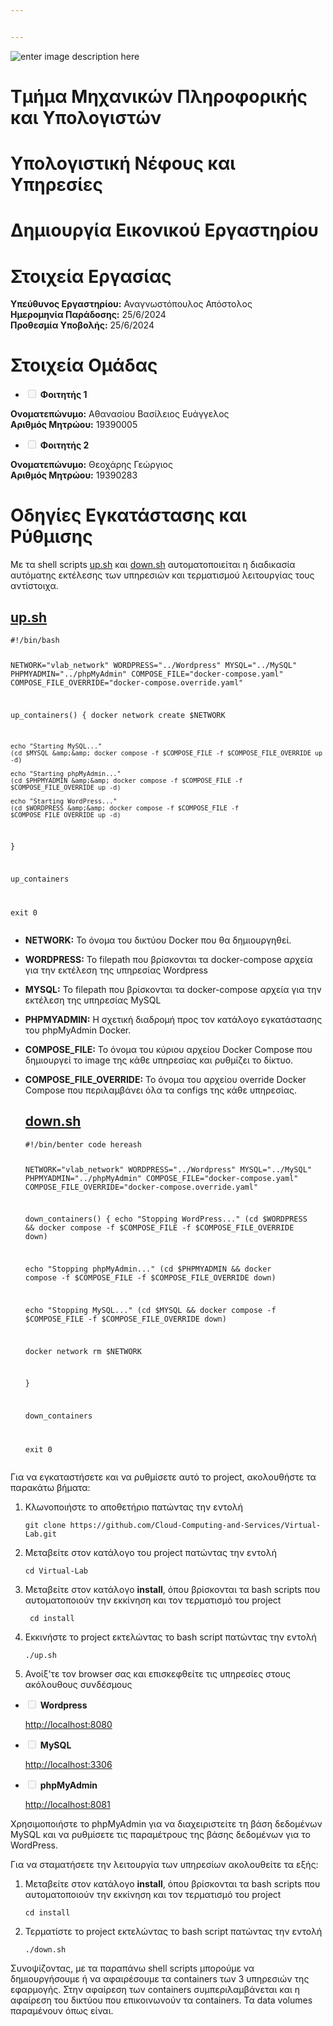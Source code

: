 ```yaml
---


---
```


<p><img src="https://x2e5r7b9.rocketcdn.me/wp-content/uploads/2020/02/LOGO-STAMP-white.png" alt="enter image description here"></p>
<h1 id="τμήμα-μηχανικών-πληροφορικής-και-υπολογιστών">Τμήμα Μηχανικών Πληροφορικής και Υπολογιστών</h1>
<h1 id="υπολογιστική-νέφους-και-υπηρεσίες">Υπολογιστική Νέφους και Υπηρεσίες</h1>
<h1 id="δημιουργία-εικονικού-εργαστηρίου">Δημιουργία Εικονικού Εργαστηρίου</h1>
<h1 id="στοιχεία-εργασίας">Στοιχεία Εργασίας</h1>
<p><strong>Υπεύθυνος Εργαστηρίου:</strong> Αναγνωστόπουλος Απόστολος<br>
<strong>Ημερομηνία Παράδοσης:</strong> 25/6/2024<br>
<strong>Προθεσμία Υποβολής:</strong> 25/6/2024</p>
<h1 id="στοιχεία-ομάδας">Στοιχεία Ομάδας</h1>
<ul>
<li class="task-list-item"><input type="checkbox" class="task-list-item-checkbox" disabled=""> <strong>Φοιτητής 1</strong></li>
</ul>
<p><strong>Ονοματεπώνυμο:</strong> Αθανασίου Βασίλειος Ευάγγελος<br>
<strong>Αριθμός Μητρώου:</strong> 19390005</p>
<ul>
<li class="task-list-item"><input type="checkbox" class="task-list-item-checkbox" disabled=""> <strong>Φοιτητής 2</strong></li>
</ul>
<p><strong>Ονοματεπώνυμο:</strong> Θεοχάρης Γεώργιος<br>
<strong>Αριθμός Μητρώου:</strong> 19390283</p>
<h1 id="οδηγίες-εγκατάστασης-και-ρύθμισης">Οδηγίες Εγκατάστασης και Ρύθμισης</h1>
<p>Με τα shell scripts <a href="http://up.sh">up.sh</a> και <a href="http://down.sh">down.sh</a> αυτοματοποιείται η διαδικασία αυτόματης εκτέλεσης των υπηρεσιών και τερματισμού λειτουργίας τους αντίστοιχα.</p>
<h2 id="up.sh"><a href="http://up.sh">up.sh</a></h2>
<pre><code>#!/bin/bash


NETWORK="vlab_network"
WORDPRESS="../Wordpress"
MYSQL="../MySQL"
PHPMYADMIN="../phpMyAdmin"
COMPOSE_FILE="docker-compose.yaml"
COMPOSE_FILE_OVERRIDE="docker-compose.override.yaml"

up_containers() {
    docker network create $NETWORK 

    echo "Starting MySQL..."
    (cd $MYSQL &amp;&amp; docker compose -f $COMPOSE_FILE -f $COMPOSE_FILE_OVERRIDE up -d)

    echo "Starting phpMyAdmin..."
    (cd $PHPMYADMIN &amp;&amp; docker compose -f $COMPOSE_FILE -f $COMPOSE_FILE_OVERRIDE up -d)

    echo "Starting WordPress..."
    (cd $WORDPRESS &amp;&amp; docker compose -f $COMPOSE_FILE -f $COMPOSE_FILE_OVERRIDE up -d)
}

up_containers

exit 0
</code></pre>
<ul>
<li>
<p><strong>NETWORK:</strong>  Το όνομα του δικτύου Docker που θα δημιουργηθεί.</p>
</li>
<li>
<p><strong>WORDPRESS:</strong> Το filepath που βρίσκονται τα docker-compose αρχεία για την εκτέλεση της υπηρεσίας Wordpress</p>
</li>
<li>
<p><strong>MYSQL:</strong> Το filepath που βρίσκονται τα docker-compose αρχεία για την εκτέλεση της υπηρεσίας MySQL</p>
</li>
<li>
<p><strong>PHPMYADMIN:</strong> Η σχετική διαδρομή προς τον κατάλογο εγκατάστασης του phpMyAdmin Docker.</p>
</li>
<li>
<p><strong>COMPOSE_FILE:</strong> Το όνομα του κύριου αρχείου Docker Compose που δημιουργεί το image της κάθε υπηρεσίας και ρυθμίζει το δίκτυο.</p>
</li>
<li>
<p><strong>COMPOSE_FILE_OVERRIDE:</strong> Το όνομα του αρχείου override Docker Compose που περιλαμβάνει όλα τα configs της κάθε υπηρεσίας.</p>
<h2 id="down.sh"><a href="http://down.sh">down.sh</a></h2>
<pre><code>#!/bin/benter code hereash

 NETWORK="vlab_network"
 WORDPRESS="../Wordpress"
 MYSQL="../MySQL"
 PHPMYADMIN="../phpMyAdmin"
 COMPOSE_FILE="docker-compose.yaml"
 COMPOSE_FILE_OVERRIDE="docker-compose.override.yaml"
 
 down_containers() {
     echo "Stopping WordPress..."
     (cd $WORDPRESS &amp;&amp; docker compose -f $COMPOSE_FILE -f $COMPOSE_FILE_OVERRIDE down)

 echo "Stopping phpMyAdmin..."
 (cd $PHPMYADMIN &amp;&amp; docker compose -f $COMPOSE_FILE -f $COMPOSE_FILE_OVERRIDE down)

 echo "Stopping MySQL..."
 (cd $MYSQL &amp;&amp; docker compose -f $COMPOSE_FILE -f $COMPOSE_FILE_OVERRIDE down)

 docker network rm $NETWORK 


 }
 
 down_containers
 
 exit 0
</code></pre>
</li>
</ul>
<p>Για να εγκαταστήσετε και να ρυθμίσετε αυτό το project, ακολουθήστε τα παρακάτω βήματα:</p>
<ol>
<li>
<p>Κλωνοποιήστε το αποθετήριο πατώντας την εντολή</p>
<pre><code>git clone https://github.com/Cloud-Computing-and-Services/Virtual-Lab.git
</code></pre>
</li>
<li>
<p>Μεταβείτε στον κατάλογο του project πατώντας την εντολή</p>
<pre><code>cd Virtual-Lab
</code></pre>
</li>
<li>
<p>Μεταβείτε στον κατάλογο <strong>install</strong>, όπου βρίσκονται τα bash scripts που αυτοματοποιούν την εκκίνηση και τον τερματισμό του project</p>
<pre><code> cd install
</code></pre>
</li>
<li>
<p>Εκκινήστε το project εκτελώντας το bash script πατώντας την εντολή</p>
<pre><code>./up.sh
</code></pre>
</li>
<li>
<p>Ανοίξ’τε τον browser σας και επισκεφθείτε τις υπηρεσίες στους ακόλουθους συνδέσμους</p>
</li>
</ol>
<ul>
<li class="task-list-item">
<p><input type="checkbox" class="task-list-item-checkbox" disabled=""> <strong>Wordpress</strong></p>
<p><a href="http://localhost:8080">http://localhost:8080</a></p>
</li>
<li class="task-list-item">
<p><input type="checkbox" class="task-list-item-checkbox" disabled=""> <strong>MySQL</strong></p>
<p><a href="http://localhost:3306">http://localhost:3306</a></p>
</li>
<li class="task-list-item">
<p><input type="checkbox" class="task-list-item-checkbox" disabled=""> <strong>phpMyAdmin</strong></p>
<p><a href="http://localhost:8081">http://localhost:8081</a></p>
</li>
</ul>
<p>Χρησιμοποιήστε το phpMyAdmin για να διαχειριστείτε τη βάση δεδομένων MySQL και να ρυθμίσετε τις παραμέτρους της βάσης δεδομένων για το WordPress.</p>
<p>Για να σταματήσετε την λειτουργία των υπηρεσίων ακολουθείτε τα εξής:</p>
<ol>
<li>
<p>Μεταβείτε στον κατάλογο <strong>install</strong>, όπου βρίσκονται τα bash scripts που αυτοματοποιούν την εκκίνηση και τον τερματισμό του project</p>
<pre><code>cd install
</code></pre>
</li>
<li>
<p>Τερματίστε το project εκτελώντας το bash script πατώντας την εντολή</p>
<pre><code>./down.sh
</code></pre>
</li>
</ol>
<p>Συνοψίζοντας, με τα παραπάνω shell scripts μπορούμε να δημιουργήσουμε ή να αφαιρέσουμε τα containers των 3 υπηρεσιών της εφαρμογής. Στην αφαίρεση των containers συμπεριλαμβάνεται και η αφαίρεση του δικτύου που επικοινωνούν τα containers. Τα data volumes παραμένουν όπως είναι.</p>

